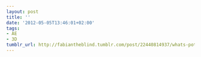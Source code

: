 ```yaml
---
layout: post
title: ''
date: '2012-05-05T13:46:01+02:00'
tags:
- AE
- 3D
tumblr_url: http://fabiantheblind.tumblr.com/post/22440814937/whats-potentially-so-nice-about-the-stuff-shown
---
```

